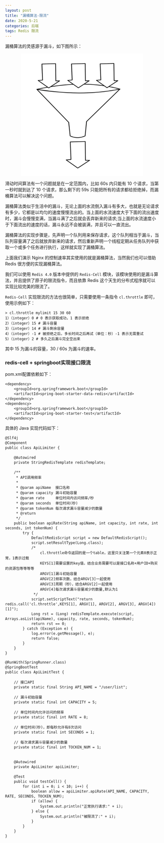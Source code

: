 ```yaml
---
layout: post
title: "漏桶算法-限流"
date: 2020-5-21 
categories: 后端
tags: Redis 限流 
--- 
```




漏桶算法的灵感源于漏斗，如下图所示：

<div style="width:400px;height:400px;margin:10px auto">
    <img alt="641.webp" src="/images/641.webp" width="400" height="400"/>
</div>

滑动时间算法有一个问题就是在一定范围内，比如 60s 内只能有 10 个请求，当第一秒时就到达了 10 个请求，那么剩下的 59s 只能把所有的请求都给拒绝掉，而漏桶算法可以解决这个问题。

漏桶算法类似于生活中的漏斗，无论上面的水流倒入漏斗有多大，也就是无论请求有多少，它都是以均匀的速度慢慢流出的。当上面的水流速度大于下面的流出速度时，漏斗会慢慢变满，当漏斗满了之后就会丢弃新来的请求;当上面的水流速度小于下面流出的速度的话，漏斗永远不会被装满，并且可以一直流出。

漏桶算法的实现步骤是，先声明一个队列用来保存请求，这个队列相当于漏斗，当队列容量满了之后就放弃新来的请求，然后重新声明一个线程定期从任务队列中获取一个或多个任务进行执行，这样就实现了漏桶算法。

上面我们演示 Nginx 的控制速率其实使用的就是漏桶算法，当然我们也可以借助 Redis 很方便的实现漏桶算法。

我们可以使用 `Redis 4.0` 版本中提供的 `Redis-Cell` 模块，该模块使用的是漏斗算法，并且提供了原子的限流指令，而且依靠 Redis 这个天生的分布式程序就可以实现比较完美的限流了。

`Redis-Cell` 实现限流的方法也很简单，只需要使用一条指令 `cl.throttle` 即可，使用示例如下：


````
> cl.throttle mylimit 15 30 60
1）（integer）0 # 0 表示获取成功，1 表示拒绝
2）（integer）15 # 漏斗容量
3）（integer）14 # 漏斗剩余容量
4）（integer）-1 # 被拒绝之后，多长时间之后再试（单位：秒）-1 表示无需重试
5）（integer）2 # 多久之后漏斗完全空出来
````

其中 15 为漏斗的容量，30 / 60s 为漏斗的速率。


### redis-cell + springboot实现接口限流


pom.xml配置依赖如下：

````
<dependency>
    <groupId>org.springframework.boot</groupId>
    <artifactId>spring-boot-starter-data-redis</artifactId>
</dependency>
<dependency>
    <groupId>org.springframework.boot</groupId>
    <artifactId>spring-boot-starter-test</artifactId>
</dependency>
````

具体的 Java 实现代码如下：

````
@Slf4j
@Component
public class ApiLimiter {

    @Autowired
    private StringRedisTemplate redisTemplate;

    /**
     * API调用频率
     *
     * @param apiName  接口名称
     * @param capacity 漏斗初始容量
     * @param rate     单位时间内访问频率/秒
     * @param seconds  单位时间(秒)
     * @param tokenNum 每次请求漏斗容量减少的数量
     * @return
     */
    public boolean apiRate(String apiName, int capacity, int rate, int seconds, int tokenNum) {
        try {
            DefaultRedisScript script = new DefaultRedisScript();
            script.setResultType(Long.class);
            /*
                cl.throttle命令返回的是一个table，这里只关注第一个元素0表示正常，1表示过载
                KEYS[1]需要设置的key值，结合业务需要可以是接口名称+用户ID+购买的资源包等等等等
                ARGV[1]漏斗初始容量
                ARGV[2]频率次数，结合ARGV[3]一起使用
                ARGV[3]周期（秒），结合ARGV[2]一起使用
                ARGV[4]每次请求漏斗容量减少的数量,默认为1
             */
            script.setScriptText("return redis.call('cl.throttle',KEYS[1], ARGV[1], ARGV[2], ARGV[3], ARGV[4])[1]");
            Long rst = (Long) redisTemplate.execute(script, Arrays.asList(apiName), capacity, rate, seconds, tokenNum);
            return rst == 0;
        } catch (Exception e) {
            log.error(e.getMessage(), e);
            return false;
        }
    }
}
````

````
@RunWith(SpringRunner.class)
@SpringBootTest
public class ApiLimitTest {

    // 接口API
    private static final String API_NAME = "/user/list";

    // 漏斗初始容量
    private static final int CAPACITY = 5;

    // 单位时间内允许访问的频率
    private static final int RATE = 8;

    // 单位时间(秒)，即每秒允许有8次访问
    private static final int SECONDS = 1;

    // 每次请求漏斗容量减少的数量
    private static final int TOCKEN_NUM = 1;


    @Autowired
    private ApiLimiter apiLimiter;

    @Test
    public void testCell() {
        for (int i = 0; i < 10; i++) {
            boolean allow = apiLimiter.apiRate(API_NAME, CAPACITY, RATE, SECONDS, TOCKEN_NUM);
            if (allow) {
                System.out.println("正常执行请求:" + i);
            } else {
                System.out.println("被限流了:" + i);
            }
        }
    }
}
````
